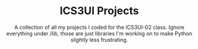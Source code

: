 <h1 align="center">ICS3UI Projects</h1>

<p align="center">
A collection of all my projects I coded for the ICS3UI-02 class.  
Ignore everything under /lib, those are just libraries I'm working on to make Python <i>slightly</i> less frustrating.
</p>